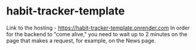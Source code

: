 ﻿# habit-tracker-template

Link to the hosting - https://habit-tracker-template.onrender.com
In order for the backend to "come alive," you need to wait up to 2 minutes on the page that makes a request, for example, on the News page.
